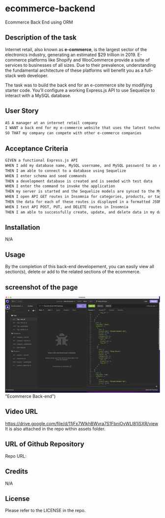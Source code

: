 # ecommerce-backend
Ecommerce Back End using ORM

## Description of the task

Internet retail, also known as **e-commerce**, is the largest sector of the electronics industry, generating an estimated $29 trillion in 2019. E-commerce platforms like Shopify and WooCommerce provide a suite of services to businesses of all sizes. Due to their prevalence, understanding the fundamental architecture of these platforms will benefit you as a full-stack web developer.

The task was to build the back end for an e-commerce site by modifying starter code. You’ll configure a working Express.js API to use Sequelize to interact with a MySQL database.

## User Story

```md
AS A manager at an internet retail company
I WANT a back end for my e-commerce website that uses the latest technologies
SO THAT my company can compete with other e-commerce companies
```

## Acceptance Criteria

```md
GIVEN a functional Express.js API
WHEN I add my database name, MySQL username, and MySQL password to an environment variable file
THEN I am able to connect to a database using Sequelize
WHEN I enter schema and seed commands
THEN a development database is created and is seeded with test data
WHEN I enter the command to invoke the application
THEN my server is started and the Sequelize models are synced to the MySQL database
WHEN I open API GET routes in Insomnia for categories, products, or tags
THEN the data for each of these routes is displayed in a formatted JSON
WHEN I test API POST, PUT, and DELETE routes in Insomnia
THEN I am able to successfully create, update, and delete data in my database
```

## Installation

N/A

## Usage

By the completion of this back-end developement, you can easily view all section(s), delete or add to the related sections of the ecommerce.

## screenshot of the page

![Ecommerce back-end](./Assets/screenshot-view-all.jpg) 
"Ecommerce Back-end")

## Video URL 

https://drive.google.com/file/d/11jFx7WlkhBWvra7S1FbniOvWLI81iSXR/view 
It is also attached in the repo within assets folder.

## URL of Github Repository
Repo URL: 

## Credits

N/A

## License

Please refer to the LICENSE in the repo.